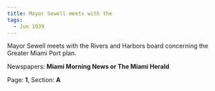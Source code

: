 ```yaml
---  
title: Mayor Sewell meets with the  
tags:  
  - Jun 1939  
---  
```

  
Mayor Sewell meets with the Rivers and Harbors board concerning the Greater Miami Port plan.  
  
Newspapers: **Miami Morning News or The Miami Herald**  
  
Page: **1**, Section: **A** 
